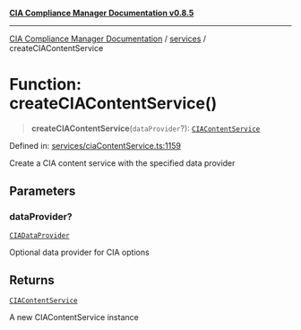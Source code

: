[**CIA Compliance Manager Documentation v0.8.5**](../../README.md)

***

[CIA Compliance Manager Documentation](../../modules.md) / [services](../README.md) / createCIAContentService

# Function: createCIAContentService()

> **createCIAContentService**(`dataProvider`?): [`CIAContentService`](../classes/CIAContentService.md)

Defined in: [services/ciaContentService.ts:1159](https://github.com/Hack23/cia-compliance-manager/blob/4f2006283e1cd56feb8daea1f810b2bc8c1b1d1b/src/services/ciaContentService.ts#L1159)

Create a CIA content service with the specified data provider

## Parameters

### dataProvider?

[`CIADataProvider`](../../types/interfaces/CIADataProvider.md)

Optional data provider for CIA options

## Returns

[`CIAContentService`](../classes/CIAContentService.md)

A new CIAContentService instance
